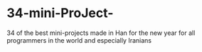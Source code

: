 # 34-mini-ProJect-
34 of the best mini-projects made in Han for the new year for all programmers in the world and especially Iranians
